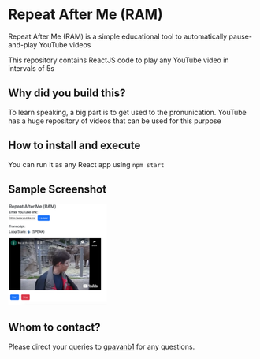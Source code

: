 # Repeat After Me (RAM)

Repeat After Me (RAM) is a simple educational tool to automatically pause-and-play YouTube videos

This repository contains ReactJS code to 
play any YouTube video in intervals of 5s

## Why did you build this?

To learn speaking, a big part is to get 
used to the pronunication. YouTube
has a huge repository of videos that can be
used for this purpose
## How to install and execute
You can run it as any React app using `npm start`

## Sample Screenshot

<img src="images/sample.png" width="200">

## Whom to contact?

Please direct your queries to [gpavanb1](http://github.com/gpavanb1)
for any questions.

